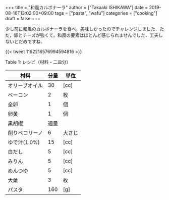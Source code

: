 +++
title = "和風カルボナーラ"
author = ["Takaaki ISHIKAWA"]
date = 2019-08-16T13:02:00+09:00
tags = ["pasta", "wafu"]
categories = ["cooking"]
draft = false
+++

少し前に和風のカルボナーラを食べ，美味しかったのでチャレンジしました．ただ，卵とチーズが強くて，和風の要素はほとんど感じられませんでした．工夫しないとだめですね．

{{< tweet 1162216576994594816 >}}

<div class="table-caption">
  <span class="table-number">Table 1</span>:
  レシピ（材料・二皿分）
</div>

| 材料      | 分量 | 単位 |
|---------|----|----|
| オリーブオイル | 30  | [cc] |
| ベーコン  | 2   | 枚   |
| 全卵      | 1   | 個   |
| 卵黄      | 1   | 個   |
| 黒胡椒    | 適量 |      |
| 削りペコリーノ | 6   | 大さじ |
| ゆで汁(1.0%) | 15  | [cc] |
| 白だし    | 5   | [cc] |
| みりん    | 5   | [cc] |
| めんつゆ  | 5   | [cc] |
| 大葉      | 3   | 枚   |
| パスタ    | 160 | [g]  |
